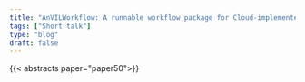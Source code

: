 ```yaml
---
title: "AnVILWorkflow: A runnable workflow package for Cloud-implemented analysis pipelines"
tags: ["Short talk"]
type: "blog"
draft: false
---
```


{{< abstracts paper="paper50">}}


